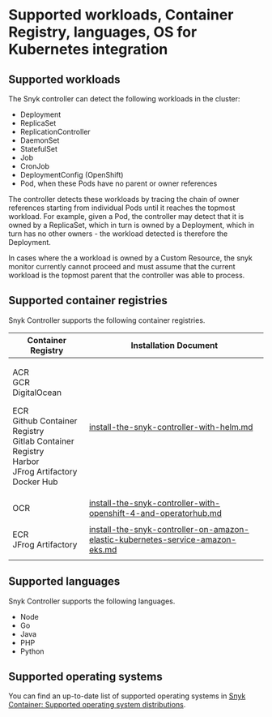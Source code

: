 # Supported workloads, Container Registry, languages, OS for Kubernetes integration

## Supported workloads

The Snyk controller can detect the following workloads in the cluster:

* Deployment
* ReplicaSet
* ReplicationController
* DaemonSet
* StatefulSet
* Job
* CronJob
* DeploymentConfig (OpenShift)
* Pod, when these Pods have no parent or owner references

The controller detects these workloads by tracing the chain of owner references starting from individual Pods until it reaches the topmost workload. For example, given a Pod, the controller may detect that it is owned by a ReplicaSet, which in turn is owned by a Deployment, which in turn has no other owners - the workload detected is therefore the Deployment.

In cases where the a workload is owned by a Custom Resource, the snyk monitor currently cannot proceed and must assume that the current workload is the topmost parent that the controller was able to process.

## Supported container registries

Snyk Controller supports the following container registries.

| Container Registry                                                                                                                                 | Installation Document                                                                                                                                                                                                                |
| -------------------------------------------------------------------------------------------------------------------------------------------------- | ------------------------------------------------------------------------------------------------------------------------------------------------------------------------------------------------------------------------------------ |
| <p>ACR<br>GCR<br>DigitalOcean</p><p>ECR<br>Github Container Registry<br>Gitlab Container Registry<br>Harbor<br>JFrog Artifactory<br>Docker Hub</p> | [install-the-snyk-controller-with-helm.md](../../kubernetes-integration/snyk-controller-installation/install-the-snyk-controller-with-helm.md "mention")                                                                             |
| OCR                                                                                                                                                | [install-the-snyk-controller-with-openshift-4-and-operatorhub.md](../../kubernetes-integration/snyk-controller-installation/install-the-snyk-controller-with-openshift-4-and-operatorhub.md "mention")                               |
| <p>ECR<br>JFrog Artifactory</p>                                                                                                                    | [install-the-snyk-controller-on-amazon-elastic-kubernetes-service-amazon-eks.md](../../kubernetes-integration/snyk-controller-installation/install-the-snyk-controller-on-amazon-elastic-kubernetes-service-amazon-eks.md "mention") |

## Supported languages

Snyk Controller supports the following languages.

* Node
* Go
* Java
* PHP
* Python

## Supported operating systems

You can find an up-to-date list of supported operating systems in [Snyk Container: Supported operating system distributions](../../../scan-applications/snyk-container/how-snyk-container-works/supported-operating-system-distributions.md).
